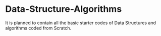 # Data-Structure-Algorithms
It is planned to contain all the basic starter codes of Data Structures and algorithms coded from Scratch.
